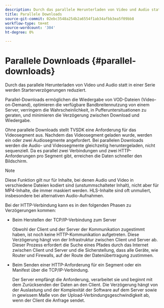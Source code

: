 ```yaml
---
description: Durch das parallele Herunterladen von Video und Audio statt in einer Serie werden Starterverzögerungen reduziert.
title: Parallele Downloads
source-git-commit: 02ebc3548a254b2a6554f1ab34afbb3ea5f09bb8
workflow-type: tm+mt
source-wordcount: '304'
ht-degree: 0%

---
```


# Parallele Downloads {#parallel-downloads}

Durch das parallele Herunterladen von Video und Audio statt in einer Serie werden Starterverzögerungen reduziert.

Parallel-Downloads ermöglichen die Wiedergabe von VOD-Dateien (Video-on-Demand), optimieren die verfügbare Bandbreitennutzung von einem Server, verringern die Wahrscheinlichkeit, in Pufferuntersituationen zu geraten, und minimieren die Verzögerung zwischen Download und Wiedergabe.

<!-- 

Removed as part of "no DASH use cases" for 2.5.1, May 31st, 2017 release.
<p>Parallel downloads allows DASH video-on-demand (VOD) files to be played, optimizes the available bandwidth usage from a server, lowers the probability of getting into buffer under-run situations, and minimizes the delay between download and playback. </p>

 -->

Ohne parallele Downloads stellt TVSDK eine Anforderung für das Videosegment aus. Nachdem das Videosegment geladen wurde, werden ein oder zwei Audiosegmente angefordert. Bei parallelen Downloads werden die Audio- und Videosegmente gleichzeitig heruntergeladen, nicht sequenziell. Da es parallel zwei Verbindungen und zwei HTTP-Anforderungen pro Segment gibt, erreichen die Daten schneller den Bildschirm.

>[!NOTE]
>
>Diese Funktion gilt nur für Inhalte, bei denen Audio und Video in verschiedene Dateien kodiert sind (unstummschalteter Inhalt), nicht aber für MP4-Inhalte, die immer maskiert werden. HLS-Inhalte sind oft unmuliert, insbesondere bei alternativen Audio-Aufnahmen.

<!-- 

See comment above (DASH use case removed).

  This feature applies only to content where the audio and video are encoded into different files (unmuxed content) and does not apply to MP4 content, which is always muxed. Most DASH content is unmuxed, and HLS content is often unmuxed, especially with alternate audio. 
-->

Bei der HTTP-Verbindung kann es in den folgenden Phasen zu Verzögerungen kommen:

* Beim Herstellen der TCP/IP-Verbindung zum Server

  Obwohl der Client und der Server der Kommunikation zugestimmt haben, ist noch keine HTTP-Kommunikation aufgetreten. Diese Verzögerung hängt von der Infrastruktur zwischen Client und Server ab. Dieser Prozess erfordert die Suche eines Pfades durch das Internet zwischen Client und Server und die Sicherstellung, dass alle Geräte, wie Router und Firewalls, auf der Route der Datenübertragung zustimmen.
* Beim Senden einer HTTP-Anforderung für ein Segment oder ein Manifest über die TCP/IP-Verbindung.

  Der Server empfängt die Anforderung, verarbeitet sie und beginnt mit dem Zurücksenden der Daten an den Client. Die Verzögerung hängt von der Auslastung und der Komplexität der Software auf dem Server sowie in gewissem Maße von der Upload-Verbindungsgeschwindigkeit ab, wenn der Client die Anfrage sendet.
